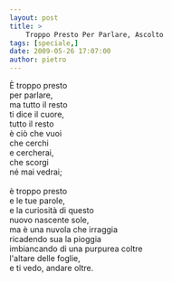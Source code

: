 ```yaml
---
layout: post
title: >
    Troppo Presto Per Parlare, Ascolto
tags: [speciale,]
date: 2009-05-26 17:07:00
author: pietro
---
```

È troppo presto<br/>per parlare,<br/>ma tutto il resto<br/>ti dice il cuore,<br/>tutto il resto<br/>è ciò che vuoi<br/>che cerchi<br/>e cercherai,<br/>che scorgi<br/>né mai vedrai;<br/><br/>è troppo presto<br/>e le tue parole,<br/>e la curiosità di questo<br/>nuovo nascente sole,<br/>ma è una nuvola che irraggia<br/>ricadendo sua la pioggia<br/>imbiancando di una purpurea coltre<br/>l'altare delle foglie,<br/>e ti vedo, andare oltre.

